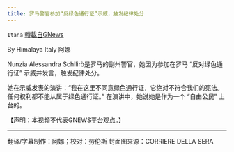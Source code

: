```yaml
---
title: 罗马警官参加“反绿色通行证”示威，触发纪律处分
---
```

`Itana` [轉載自GNews](https://gnews.org/zh-hans/1557601/)

By Himalaya Italy 阿娜



Nunzia Alessandra Schilirò是罗马的副州警官，她因为参加在罗马 “反对绿色通行证” 示威并发言，触发纪律处分。

她在示威发表的演讲：“我在这里不同意绿色通行证，它绝对不符合我们的宪法。任何权利都不能从属于绿色通行证。” 在演讲中，她说她是作为一个 “自由公民” 上台的。

【声明：本视频不代表GNEWS平台观点。】

* * *

翻译/字幕制作：阿娜；校对：劳伦斯
封面图来源：CORRIERE DELLA SERA
